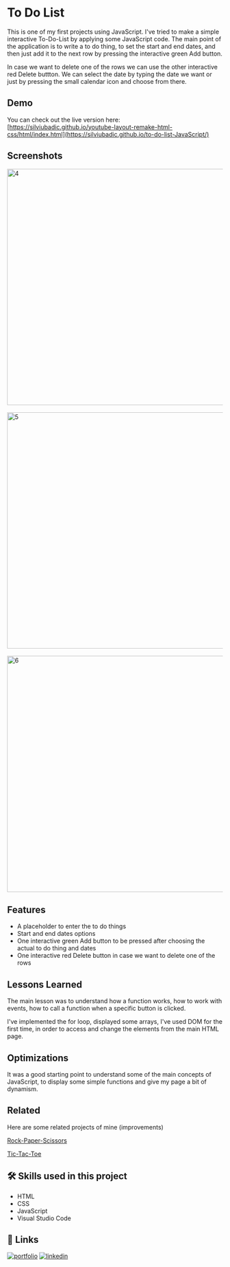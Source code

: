 

# To Do List
This is one of my first projects using JavaScript. I've tried to make a simple interactive To-Do-List by applying some JavaScript code. The main point of the application
is to write a to do thing, to set the start and end dates, and then just add it to the next row by pressing the interactive green Add button. 

In case we want to delete one of the rows we can use the other interactive red Delete buttton. We can select the date by typing the date we want or just by pressing the small
calendar icon and choose from there.


## Demo

You can check out the live version here:
[https://silviubadic.github.io/youtube-layout-remake-html-css/html/index.html](https://silviubadic.github.io/to-do-list-JavaScript/)

## Screenshots
<img width="550" alt="4" src="https://github.com/SilviuBadic/to-do-list-JavaScript/assets/130041755/aa0c8710-82da-4d72-abd6-ac333af68717">

<br>
<br>
<img width="550" alt="5" src="https://github.com/SilviuBadic/to-do-list-JavaScript/assets/130041755/e2c0bdf5-5ad9-4608-b22e-d13d7084cb7f">

<br>
<br>
<img width="550" alt="6" src="https://github.com/SilviuBadic/to-do-list-JavaScript/assets/130041755/670db4cb-e6fa-496e-8536-fb5045587e70">





## Features

- A placeholder to enter the to do things
- Start and end dates options
- One interactive green Add button to be pressed after choosing the actual to do thing and dates
- One interactive red Delete button in case we want to delete one of the rows

## Lessons Learned

The main lesson was to understand how a function works, how to work with events, how to call a function when a specific button is clicked.

I've implemented the for loop, displayed some arrays, I've used DOM for the first time, in order to access and change the elements from the main HTML page.

## Optimizations

It was a good starting point to understand some of the main concepts of JavaScript, to display some simple functions and give my page a bit of dynamism.




## Related

Here are some related projects of mine (improvements)

[Rock-Paper-Scissors](https://github.com/SilviuBadic/rock-paper-scissors-javascript) 

[Tic-Tac-Toe](https://github.com/SilviuBadic/tic-tac-toe-javascript)


## 🛠 Skills used in this project
- HTML
- CSS
- JavaScript
- Visual Studio Code


## 🔗 Links
[![portfolio](https://img.shields.io/badge/my_portfolio-000?style=for-the-badge&logo=ko-fi&logoColor=white)](https://github.com/SilviuBadic)
[![linkedin](https://img.shields.io/badge/linkedin-0A66C2?style=for-the-badge&logo=linkedin&logoColor=white)](https://www.linkedin.com/in/silviu-nicolae-badicel-8ab9b01b3/)


